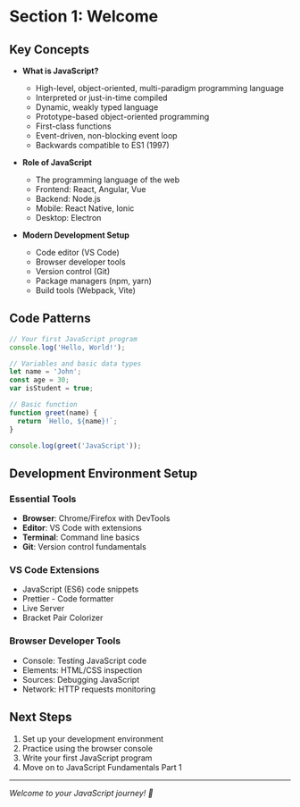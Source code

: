 # Section 1: Welcome

## Key Concepts

- **What is JavaScript?**

  - High-level, object-oriented, multi-paradigm programming language
  - Interpreted or just-in-time compiled
  - Dynamic, weakly typed language
  - Prototype-based object-oriented programming
  - First-class functions
  - Event-driven, non-blocking event loop
  - Backwards compatible to ES1 (1997)

- **Role of JavaScript**

  - The programming language of the web
  - Frontend: React, Angular, Vue
  - Backend: Node.js
  - Mobile: React Native, Ionic
  - Desktop: Electron

- **Modern Development Setup**
  - Code editor (VS Code)
  - Browser developer tools
  - Version control (Git)
  - Package managers (npm, yarn)
  - Build tools (Webpack, Vite)

## Code Patterns

```js
// Your first JavaScript program
console.log('Hello, World!');

// Variables and basic data types
let name = 'John';
const age = 30;
var isStudent = true;

// Basic function
function greet(name) {
  return `Hello, ${name}!`;
}

console.log(greet('JavaScript'));
```

## Development Environment Setup

### Essential Tools

- **Browser**: Chrome/Firefox with DevTools
- **Editor**: VS Code with extensions
- **Terminal**: Command line basics
- **Git**: Version control fundamentals

### VS Code Extensions

- JavaScript (ES6) code snippets
- Prettier - Code formatter
- Live Server
- Bracket Pair Colorizer

### Browser Developer Tools

- Console: Testing JavaScript code
- Elements: HTML/CSS inspection
- Sources: Debugging JavaScript
- Network: HTTP requests monitoring

## Next Steps

1. Set up your development environment
2. Practice using the browser console
3. Write your first JavaScript program
4. Move on to JavaScript Fundamentals Part 1

---

_Welcome to your JavaScript journey! 🎉_
